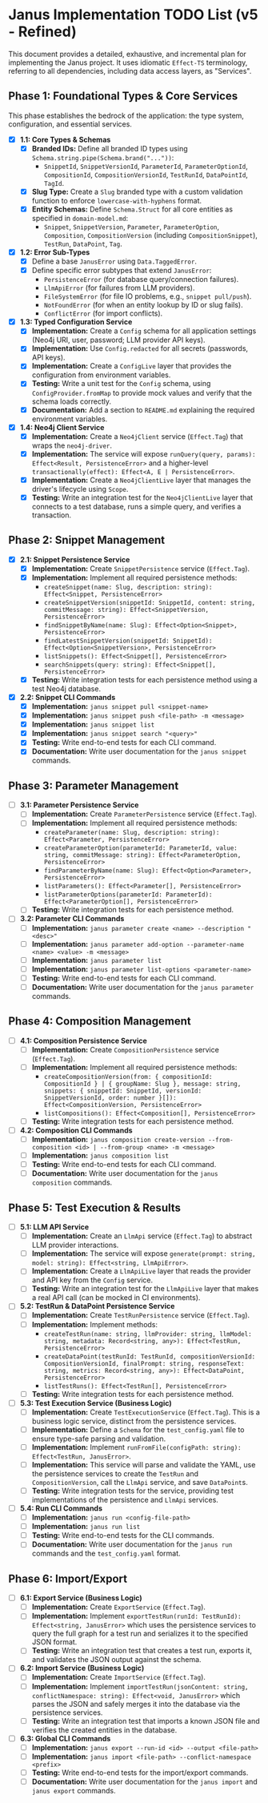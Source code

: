 # Janus Implementation TODO List (v5 - Refined)

This document provides a detailed, exhaustive, and incremental plan for implementing the Janus project. It uses idiomatic `Effect-TS` terminology, referring to all dependencies, including data access layers, as "Services".

## Phase 1: Foundational Types & Core Services

This phase establishes the bedrock of the application: the type system, configuration, and essential services.

- [x] **1.1: Core Types & Schemas**
  - [x] **Branded IDs:** Define all branded ID types using `Schema.string.pipe(Schema.brand("..."))`:
    - `SnippetId`, `SnippetVersionId`, `ParameterId`, `ParameterOptionId`, `CompositionId`, `CompositionVersionId`, `TestRunId`, `DataPointId`, `TagId`.
  - [x] **Slug Type:** Create a `Slug` branded type with a custom validation function to enforce `lowercase-with-hyphens` format.
  - [x] **Entity Schemas:** Define `Schema.Struct` for all core entities as specified in `domain-model.md`:
    - `Snippet`, `SnippetVersion`, `Parameter`, `ParameterOption`, `Composition`, `CompositionVersion` (including `CompositionSnippet`), `TestRun`, `DataPoint`, `Tag`.

- [x] **1.2: Error Sub-Types**
  - [x] Define a base `JanusError` using `Data.TaggedError`.
  - [x] Define specific error subtypes that extend `JanusError`:
    - `PersistenceError` (for database query/connection failures).
    - `LlmApiError` (for failures from LLM providers).
    - `FileSystemError` (for file IO problems, e.g., `snippet pull/push`).
    - `NotFoundError` (for when an entity lookup by ID or slug fails).
    - `ConflictError` (for import conflicts).

- [x] **1.3: Typed Configuration Service**
  - [x] **Implementation:** Create a `Config` schema for all application settings (Neo4j URI, user, password; LLM provider API keys).
  - [x] **Implementation:** Use `Config.redacted` for all secrets (passwords, API keys).
  - [x] **Implementation:** Create a `ConfigLive` layer that provides the configuration from environment variables.
  - [x] **Testing:** Write a unit test for the `Config` schema, using `ConfigProvider.fromMap` to provide mock values and verify that the schema loads correctly.
  - [x] **Documentation:** Add a section to `README.md` explaining the required environment variables.

- [x] **1.4: Neo4j Client Service**
  - [x] **Implementation:** Create a `Neo4jClient` service (`Effect.Tag`) that wraps the `neo4j-driver`.
  - [x] **Implementation:** The service will expose `runQuery(query, params): Effect<Result, PersistenceError>` and a higher-level `transactionally(effect): Effect<A, E | PersistenceError>`.
  - [x] **Implementation:** Create a `Neo4jClientLive` layer that manages the driver's lifecycle using `Scope`.
  - [x] **Testing:** Write an integration test for the `Neo4jClientLive` layer that connects to a test database, runs a simple query, and verifies a transaction.

## Phase 2: Snippet Management

- [x] **2.1: Snippet Persistence Service**
  - [x] **Implementation:** Create `SnippetPersistence` service (`Effect.Tag`).
  - [x] **Implementation:** Implement all required persistence methods:
    - `createSnippet(name: Slug, description: string): Effect<Snippet, PersistenceError>`
    - `createSnippetVersion(snippetId: SnippetId, content: string, commitMessage: string): Effect<SnippetVersion, PersistenceError>`
    - `findSnippetByName(name: Slug): Effect<Option<Snippet>, PersistenceError>`
    - `findLatestSnippetVersion(snippetId: SnippetId): Effect<Option<SnippetVersion>, PersistenceError>`
    - `listSnippets(): Effect<Snippet[], PersistenceError>`
    - `searchSnippets(query: string): Effect<Snippet[], PersistenceError>`
  - [x] **Testing:** Write integration tests for each persistence method using a test Neo4j database.

- [x] **2.2: Snippet CLI Commands**
  - [x] **Implementation:** `janus snippet pull <snippet-name>`
  - [x] **Implementation:** `janus snippet push <file-path> -m <message>`
  - [x] **Implementation:** `janus snippet list`
  - [x] **Implementation:** `janus snippet search "<query>"`
  - [x] **Testing:** Write end-to-end tests for each CLI command.
  - [x] **Documentation:** Write user documentation for the `janus snippet` commands.

## Phase 3: Parameter Management

- [ ] **3.1: Parameter Persistence Service**
  - [ ] **Implementation:** Create `ParameterPersistence` service (`Effect.Tag`).
  - [ ] **Implementation:** Implement all required persistence methods:
    - `createParameter(name: Slug, description: string): Effect<Parameter, PersistenceError>`
    - `createParameterOption(parameterId: ParameterId, value: string, commitMessage: string): Effect<ParameterOption, PersistenceError>`
    - `findParameterByName(name: Slug): Effect<Option<Parameter>, PersistenceError>`
    - `listParameters(): Effect<Parameter[], PersistenceError>`
    - `listParameterOptions(parameterId: ParameterId): Effect<ParameterOption[], PersistenceError>`
  - [ ] **Testing:** Write integration tests for each persistence method.

- [ ] **3.2: Parameter CLI Commands**
  - [ ] **Implementation:** `janus parameter create <name> --description "<desc>"`
  - [ ] **Implementation:** `janus parameter add-option --parameter-name <name> <value> -m <message>`
  - [ ] **Implementation:** `janus parameter list`
  - [ ] **Implementation:** `janus parameter list-options <parameter-name>`
  - [ ] **Testing:** Write end-to-end tests for each CLI command.
  - [ ] **Documentation:** Write user documentation for the `janus parameter` commands.

## Phase 4: Composition Management

- [ ] **4.1: Composition Persistence Service**
  - [ ] **Implementation:** Create `CompositionPersistence` service (`Effect.Tag`).
  - [ ] **Implementation:** Implement all required persistence methods:
    - `createCompositionVersion(from: { compositionId: CompositionId } | { groupName: Slug }, message: string, snippets: { snippetId: SnippetId, versionId: SnippetVersionId, order: number }[]): Effect<CompositionVersion, PersistenceError>`
    - `listCompositions(): Effect<Composition[], PersistenceError>`
  - [ ] **Testing:** Write integration tests for each persistence method.

- [ ] **4.2: Composition CLI Commands**
  - [ ] **Implementation:** `janus composition create-version --from-composition <id> | --from-group <name> -m <message>`
  - [ ] **Implementation:** `janus composition list`
  - [ ] **Testing:** Write end-to-end tests for each CLI command.
  - [ ] **Documentation:** Write user documentation for the `janus composition` commands.

## Phase 5: Test Execution & Results

- [ ] **5.1: LLM API Service**
  - [ ] **Implementation:** Create an `LlmApi` service (`Effect.Tag`) to abstract LLM provider interactions.
  - [ ] **Implementation:** The service will expose `generate(prompt: string, model: string): Effect<string, LlmApiError>`.
  - [ ] **Implementation:** Create a `LlmApiLive` layer that reads the provider and API key from the `Config` service.
  - [ ] **Testing:** Write an integration test for the `LlmApiLive` layer that makes a real API call (can be mocked in CI environments).

- [ ] **5.2: TestRun & DataPoint Persistence Service**
  - [ ] **Implementation:** Create `TestRunPersistence` service (`Effect.Tag`).
  - [ ] **Implementation:** Implement methods:
    - `createTestRun(name: string, llmProvider: string, llmModel: string, metadata: Record<string, any>): Effect<TestRun, PersistenceError>`
    - `createDataPoint(testRunId: TestRunId, compositionVersionId: CompositionVersionId, finalPrompt: string, responseText: string, metrics: Record<string, any>): Effect<DataPoint, PersistenceError>`
    - `listTestRuns(): Effect<TestRun[], PersistenceError>`
  - [ ] **Testing:** Write integration tests for each persistence method.

- [ ] **5.3: Test Execution Service (Business Logic)**
  - [ ] **Implementation:** Create `TestExecutionService` (`Effect.Tag`). This is a business logic service, distinct from the persistence services.
  - [ ] **Implementation:** Define a `Schema` for the `test_config.yaml` file to ensure type-safe parsing and validation.
  - [ ] **Implementation:** Implement `runFromFile(configPath: string): Effect<TestRun, JanusError>`.
  - [ ] **Implementation:** This service will parse and validate the YAML, use the persistence services to create the `TestRun` and `CompositionVersion`, call the `LlmApi` service, and save `DataPoint`s.
  - [ ] **Testing:** Write integration tests for the service, providing test implementations of the persistence and `LlmApi` services.

- [ ] **5.4: Run CLI Commands**
  - [ ] **Implementation:** `janus run <config-file-path>`
  - [ ] **Implementation:** `janus run list`
  - [ ] **Testing:** Write end-to-end tests for the CLI commands.
  - [ ] **Documentation:** Write user documentation for the `janus run` commands and the `test_config.yaml` format.

## Phase 6: Import/Export

- [ ] **6.1: Export Service (Business Logic)**
  - [ ] **Implementation:** Create `ExportService` (`Effect.Tag`).
  - [ ] **Implementation:** Implement `exportTestRun(runId: TestRunId): Effect<string, JanusError>` which uses the persistence services to query the full graph for a test run and serializes it to the specified JSON format.
  - [ ] **Testing:** Write an integration test that creates a test run, exports it, and validates the JSON output against the schema.

- [ ] **6.2: Import Service (Business Logic)**
  - [ ] **Implementation:** Create `ImportService` (`Effect.Tag`).
  - [ ] **Implementation:** Implement `importTestRun(jsonContent: string, conflictNamespace: string): Effect<void, JanusError>` which parses the JSON and safely merges it into the database via the persistence services.
  - [ ] **Testing:** Write an integration test that imports a known JSON file and verifies the created entities in the database.

- [ ] **6.3: Global CLI Commands**
  - [ ] **Implementation:** `janus export --run-id <id> --output <file-path>`
  - [ ] **Implementation:** `janus import <file-path> --conflict-namespace <prefix>`
  - [ ] **Testing:** Write end-to-end tests for the import/export commands.
  - [ ] **Documentation:** Write user documentation for the `janus import` and `janus export` commands.
